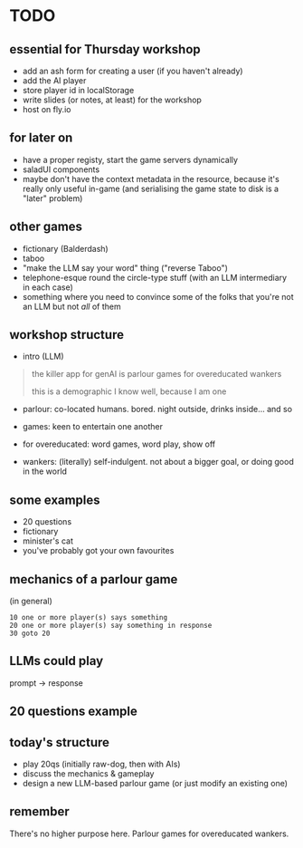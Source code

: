 # TODO

## essential for Thursday workshop

- add an ash form for creating a user (if you haven't already)
- add the AI player
- store player id in localStorage
- write slides (or notes, at least) for the workshop
- host on fly.io

## for later on

- have a proper registy, start the game servers dynamically
- saladUI components
- maybe don't have the context metadata in the resource, because it's really
  only useful in-game (and serialising the game state to disk is a "later"
  problem)

## other games

- fictionary (Balderdash)
- taboo
- "make the LLM say your word" thing ("reverse Taboo")
- telephone-esque round the circle-type stuff (with an LLM intermediary in each
  case)
- something where you need to convince some of the folks that you're not an LLM
  but not _all_ of them

## workshop structure

- intro (LLM)

> the killer app for genAI is parlour games for overeducated wankers
>
> this is a demographic I know well, because I am one

- parlour: co-located humans. bored. night outside, drinks inside... and so

- games: keen to entertain one another

- for overeducated: word games, word play, show off

- wankers: (literally) self-indulgent. not about a bigger goal, or doing good in
  the world

## some examples

- 20 questions
- fictionary
- minister's cat
- you've probably got your own favourites

## mechanics of a parlour game

(in general)

```basic
10 one or more player(s) says something
20 one or more player(s) say something in response
30 goto 20
```

## LLMs could play

prompt -> response

## 20 questions example

## today's structure

- play 20qs (initially raw-dog, then with AIs)
- discuss the mechanics & gameplay
- design a new LLM-based parlour game (or just modify an existing one)

## remember

There's no higher purpose here. Parlour games for overeducated wankers.
